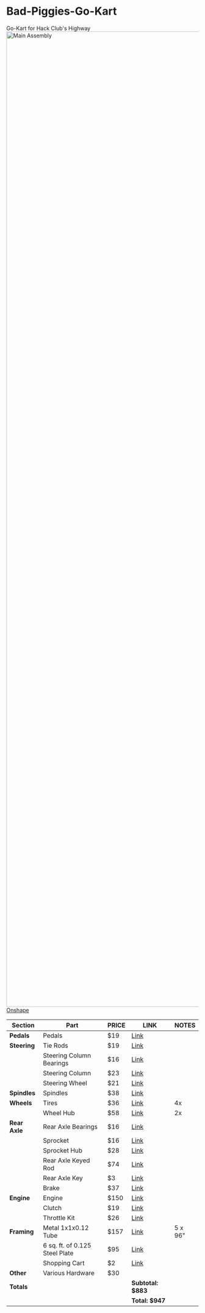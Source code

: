# Bad-Piggies-Go-Kart
Go-Kart for Hack Club's Highway
<img width="3296" height="2547" alt="Main Assembly" src="https://github.com/user-attachments/assets/d8a6c281-2bb3-477f-b05a-01dff9eea12e" />
[Onshape](https://cad.onshape.com/documents/c2f1552d181a8c0b7c81c604/w/1036deec50656b61e29849aa/e/d8d944300a12fe05290abc8e?renderMode=0&uiState=688ad29296896a335f544a3b)

| **Section**       | **Part**                          | **PRICE** | **LINK**                                                                                                                                                         | **NOTES**       |
|-------------------|-----------------------------------|-----------|------------------------------------------------------------------------------------------------------------------------------------------------------------------|-----------------|
| **Pedals**        | Pedals                            | $19       | [Link](https://a.co/d/fyPORov)                                                                                                                                   |                 |
| **Steering**      | Tie Rods                          | $19       | [Link](https://a.co/d/guhokrl)                                                                                                                                   |                 |
|                   | Steering Column Bearings          | $16       | [Link](https://a.co/d/0qnipDH)                                                                                                                                   |                 |
|                   | Steering Column                   | $23       | [Link](https://www.metalsupermarkets.com/product/mild-steel-round-bar-cold-rolled-1045/)                                                                        |                 |
|                   | Steering Wheel                    | $21       | [Link](https://a.co/d/1pnSPYQ)                                                                                                                                   |                 |
| **Spindles**      | Spindles                          | $38       | [Link](https://a.co/d/5URasgB)                                                                                                                                   |                 |
| **Wheels**        | Tires                             | $36       | [Link](https://www.harborfreight.com/10-inch-x-3-1-2-half-inch-pneumatic-tire-67465.html?gStoreCode=3598&gQT=1)                                                  | 4x              |
|                   | Wheel Hub                         | $58       | [Link](https://a.co/d/0Y4S51G)                                                                                                                                   | 2x              |
| **Rear Axle**     | Rear Axle Bearings                | $16       | [Link](https://a.co/d/6HbyVYZ)                                                                                                                                   |                 |
|                   | Sprocket                          | $16       | [Link](https://www.gopowersports.com/split-sprockets-35/)                                                                                                       |                 |
|                   | Sprocket Hub                      | $28       | [Link](https://www.gopowersports.com/1-sprocket-carrier-sprocket-hub/#tab-description)                                                                          |                 |
|                   | Rear Axle Keyed Rod               | $74       | [Link](https://www.mcmaster.com/products/keyed-shafts/keyed-rotary-shafts-5/)                                                                                   |                 |
|                   | Rear Axle Key                     | $3        | [Link](https://www.mcmaster.com/products/key-stock/machine-key-stock-1~~/)                                                                                      |                 |
|                   | Brake                             | $37       | [Link](https://a.co/d/gRQefmz)                                                                                                                                   |                 |
| **Engine**        | Engine                            | $150      | [Link](https://www.harborfreight.com/65-hp-212cc-ohv-horizontal-shaft-gas-engine-epa-69730.html%20$150)                                                         |                 |
|                   | Clutch                            | $19       | [Link](https://a.co/d/7EmMFdI)                                                                                                                                   |                 |
|                   | Throttle Kit                      | $26       | [Link](https://www.gopowersports.com/throttle-kit-79cc-98cc-predator-engine/)                                                                                   |                 |
| **Framing**       | Metal 1x1x0.12 Tube               | $157      | [Link](https://www.metalsupermarkets.com/product/mild-steel-square-tube-structural-welded/)                                                                     | 5 x 96"         |
|                   | 6 sq. ft. of 0.125 Steel Plate    | $95       | [Link](https://www.metalsupermarkets.com/product/mild-steel-sheet-hot-rolled/)                                                                                  |                 |
|                   | Shopping Cart                     | $2        | [Link](https://www.facebook.com/marketplace/item/1274992584235045/?ref=search&referral_code=null&referral_story_type=post)                                      |                 |
| **Other**         | Various Hardware                  | $30       |                                                                                                                                                                  |                 |
| **Totals**        |                                   |           | **Subtotal: $883**                                                                                                                                               |                 |
|                   |                                   |           | **Total: $947**                                                                                                                                                  |                 |
